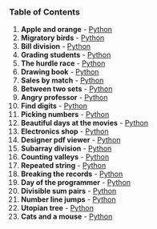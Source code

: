 ### Table of Contents
1. __Apple and orange__ - [Python](Apple%20and%20Orange.py)
1. __Migratory birds__ - [Python](Migratory%20Birds.py)
1. __Bill division__ - [Python](Bill%20Division.py)
1. __Grading students__ - [Python](Grading%20Students.py)
1. __The hurdle race__ - [Python](The%20Hurdle%20Race.py)
1. __Drawing book__ - [Python](Drawing%20Book.py)
1. __Sales by match__ - [Python](Sales%20by%20Match.py)
1. __Between two sets__ - [Python](Between%20Two%20Sets.py)
1. __Angry professor__ - [Python](Angry%20Professor.py)
1. __Find digits__ - [Python](Find%20Digits.py)
1. __Picking numbers__ - [Python](Picking%20Numbers.py)
1. __Beautiful days at the movies__ - [Python](Beautiful%20Days%20at%20the%20Movies.py)
1. __Electronics shop__ - [Python](Electronics%20Shop.py)
1. __Designer pdf viewer__ - [Python](Designer%20PDF%20Viewer.py)
1. __Subarray division__ - [Python](Subarray%20Division.py)
1. __Counting valleys__ - [Python](Counting%20Valleys.py)
1. __Repeated string__ - [Python](Repeated%20String.py)
1. __Breaking the records__ - [Python](Breaking%20the%20Records.py)
1. __Day of the programmer__ - [Python](Day%20of%20the%20Programmer.py)
1. __Divisible sum pairs__ - [Python](Divisible%20Sum%20Pairs.py)
1. __Number line jumps__ - [Python](Number%20Line%20Jumps.py)
1. __Utopian tree__ - [Python](Utopian%20Tree.py)
1. __Cats and a mouse__ - [Python](Cats%20and%20a%20Mouse.py)
